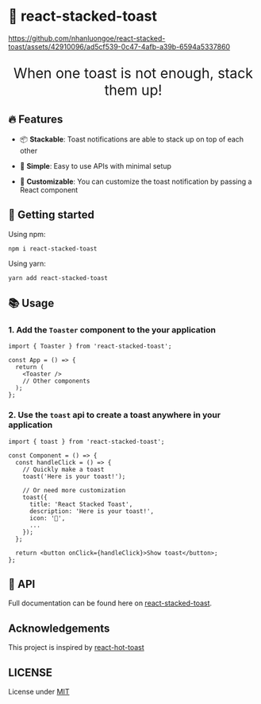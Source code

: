 # 🍞 react-stacked-toast

<!-- [![npm version](https://img.shields.io/npm/v/react-stacked-toast.svg?style=flat-square)](https://www.npmjs.com/package/react-stacked-toast)
[![npm downloads](https://img.shields.io/npm/dm/react-stacked-toast.svg?style=flat-square)](https://www.npmjs.com/package/react-stacked-toast)
[![npm license](https://img.shields.io/npm/l/react-stacked-toast.svg?style=flat-square)](https://www.npmjs.com/package/react-stacked-toast) -->

https://github.com/nhanluongoe/react-stacked-toast/assets/42910096/ad5cf539-0c47-4afb-a39b-6594a5337860

<p align="center" style="font-size: 28px">
  When one toast is not enough, stack them up!
</p>

## 🔥 Features

- 📦 **Stackable**: Toast notifications are able to stack up on top of each other

- 🎯 **Simple**: Easy to use APIs with minimal setup

- 🎨 **Customizable**: You can customize the toast notification by passing a React component

## 🏃 Getting started

Using npm:

```console
npm i react-stacked-toast
```

Using yarn:

```console
yarn add react-stacked-toast
```

## 📚 Usage

### 1. Add the `Toaster` component to the your application

```tsx
import { Toaster } from 'react-stacked-toast';

const App = () => {
  return (
    <Toaster />
    // Other components
  );
};
```

### 2. Use the `toast` api to create a toast anywhere in your application

```tsx
import { toast } from 'react-stacked-toast';

const Component = () => {
  const handleClick = () => {
    // Quickly make a toast
    toast('Here is your toast!');

    // Or need more customization
    toast({
      title: 'React Stacked Toast',
      description: 'Here is your toast!',
      icon: '🍞',
      ...
    });
  };

  return <button onClick={handleClick}>Show toast</button>;
};
```

## 🔧 API

Full documentation can be found here on [react-stacked-toast](https://react-stacked-toast.vercel.app/).

## Acknowledgements

This project is inspired by [react-hot-toast](https://github.com/timolins/react-hot-toast)

## LICENSE

License under [MIT](./LICENSE)
